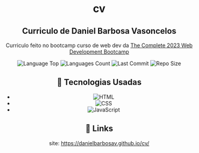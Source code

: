 <div align="center">
  
# cv

## Curriculo de Daniel Barbosa Vasoncelos 
<p>Curriculo feito no bootcamp curso de web dev da <a href="https://www.udemy.com/course/the-complete-web-development-bootcamp/">The Complete 2023 Web Development Bootcamp</a></p>
<p>
<!-- Image Shields -->
<img  alt="Language Top"  src="https://img.shields.io/github/languages/top/Dcorder123/cv">
<img  alt="Languages Count"  src="https://img.shields.io/github/languages/count/Dcorder123/cv">
<img  alt="Last Commit"  src="https://img.shields.io/github/last-commit/Dcorder123/cv">
<img  alt="Repo Size"  src="https://img.shields.io/github/repo-size/Dcorder123/cv">
</a>
</p>

## 📌 Tecnologias Usadas
- <img  alt="HTML"  src="https://img.shields.io/badge/-HTML-333333?style=flat&logo=HTML5">
- <img  alt="CSS"  src="https://img.shields.io/badge/-CSS-333333?style=flat&logo=CSS3">
- <img  alt="JavaScript"  src="https://img.shields.io/badge/-JavaScript-333333?style=flat&logo=javascript">

## 📌 Links
site: https://danielbarbosav.github.io/cv/

</div>


